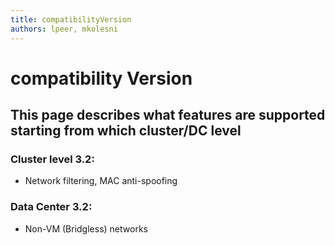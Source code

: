 ```yaml
---
title: compatibilityVersion
authors: lpeer, mkolesni
---
```


# compatibility Version

## This page describes what features are supported starting from which cluster/DC level

### Cluster level 3.2:

*   Network filtering, MAC anti-spoofing

### Data Center 3.2:

*   Non-VM (Bridgless) networks
